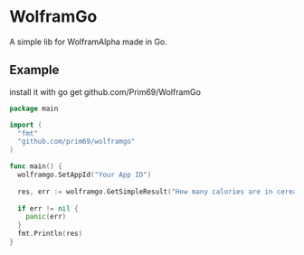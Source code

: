 # WolframGo
A simple lib for WolframAlpha made in Go.

## Example
install it with go get github.com/Prim69/WolframGo
```go
package main

import (
  "fmt"
  "github.com/prim69/wolframgo"
)

func main() {
  wolframgo.SetAppId("Your App ID")
  
  res, err := wolframgo.GetSimpleResult("How many calories are in cereal?")
  
  if err != nil {
    panic(err)
  }
  fmt.Println(res)
}
```

